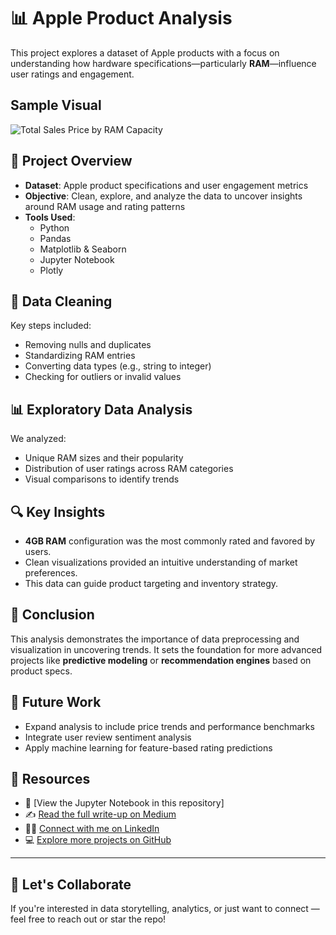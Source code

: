 # 📊 Apple Product Analysis

This project explores a dataset of Apple products with a focus on understanding how hardware specifications—particularly **RAM**—influence user ratings and engagement.

## Sample Visual
![Total Sales Price by RAM Capacity](https://github.com/user-attachments/assets/d70876c3-1e17-4d9a-95e7-a64f54899ede)


## 📁 Project Overview

- **Dataset**: Apple product specifications and user engagement metrics
- **Objective**: Clean, explore, and analyze the data to uncover insights around RAM usage and rating patterns
- **Tools Used**:  
  - Python  
  - Pandas  
  - Matplotlib & Seaborn  
  - Jupyter Notebook
  - Plotly 

## 🧹 Data Cleaning

Key steps included:
- Removing nulls and duplicates  
- Standardizing RAM entries   
- Converting data types (e.g., string to integer)  
- Checking for outliers or invalid values  

## 📊 Exploratory Data Analysis

We analyzed:
- Unique RAM sizes and their popularity
- Distribution of user ratings across RAM categories
- Visual comparisons to identify trends

## 🔍 Key Insights

- **4GB RAM** configuration was the most commonly rated and favored by users.
- Clean visualizations provided an intuitive understanding of market preferences.
- This data can guide product targeting and inventory strategy.

## 📌 Conclusion

This analysis demonstrates the importance of data preprocessing and visualization in uncovering trends. It sets the foundation for more advanced projects like **predictive modeling** or **recommendation engines** based on product specs.

## 🚀 Future Work

- Expand analysis to include price trends and performance benchmarks
- Integrate user review sentiment analysis
- Apply machine learning for feature-based rating predictions

## 📎 Resources

- 📘 [View the Jupyter Notebook in this repository] 
- ✍️ [Read the full write-up on Medium](https://medium.com/@ehisvictor09)  
- 👨‍💼 [Connect with me on LinkedIn](www.linkedin.com/in/ekikhalo-victor)  
- 💻 [Explore more projects on GitHub](https://github.com/ehis-victor)

---

## 🙌 Let's Collaborate

If you're interested in data storytelling, analytics, or just want to connect — feel free to reach out or star the repo!

